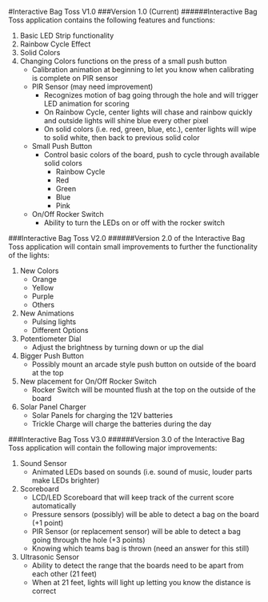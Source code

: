 #Interactive Bag Toss V1.0
###Version 1.0 (Current)
######Interactive Bag Toss application contains the following features and functions:
1. Basic LED Strip functionality
2. Rainbow Cycle Effect
3. Solid Colors
4. Changing Colors functions on the press of a small push button
	* Calibration animation at beginning to let you know when calibrating is complete on PIR sensor
	* PIR Sensor (may need improvement)
	    * Recognizes motion of bag going through the hole and will trigger LED animation for scoring
	    * On Rainbow Cycle, center lights will chase and rainbow quickly and outside lights will shine blue every other pixel
	    * On solid colors (i.e. red, green, blue, etc.), center lights will wipe to solid white, then back to previous solid color
	* Small Push Button
	    * Control basic colors of the board, push to cycle through available solid colors
	        * Rainbow Cycle
	        * Red
	        * Green
	        * Blue
	        * Pink
	* On/Off Rocker Switch
	    * Ability to turn the LEDs on or off with the rocker switch


###Interactive Bag Toss V2.0
######Version 2.0 of the Interactive Bag Toss application will contain small improvements to further the functionality of the lights:
1. New Colors
	* Orange
	* Yellow
	* Purple
	* Others
2. New Animations
	* Pulsing lights
	* Different Options
3. Potentiometer Dial
	* Adjust the brightness by turning down or up the dial
4. Bigger Push Button
	* Possibly mount an arcade style push button on outside of the board at the top
5. New placement for On/Off Rocker Switch
	* Rocker Switch will be mounted flush at the top on the outside of the board
6. Solar Panel Charger
	* Solar Panels for charging the 12V batteries
	* Trickle Charge will charge the batteries during the day


###Interactive Bag Toss V3.0
######Version 3.0 of the Interactive Bag Toss application will contain the following major improvements:
1. Sound Sensor
	* Animated LEDs based on sounds (i.e. sound of music, louder parts make LEDs brighter)
2. Scoreboard
	* LCD/LED Scoreboard that will keep track of the current score automatically
	* Pressure sensors (possibly) will be able to detect a bag on the board (+1 point)
	* PIR Sensor (or replacement sensor) will be able to detect a bag going through the hole (+3 points)
	* Knowing which teams bag is thrown (need an answer for this still)
3. Ultrasonic Sensor
	* Ability to detect the range that the boards need to be apart from each other (21 feet)
	* When at 21 feet, lights will light up letting you know the distance is correct